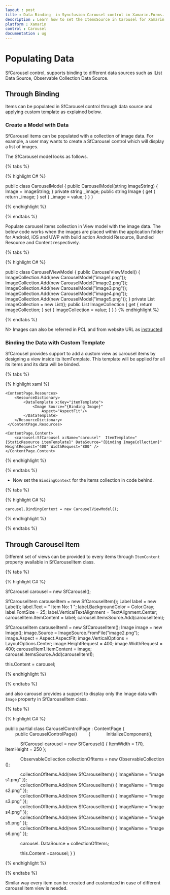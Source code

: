 ```yaml
---
layout : post
title : Data Binding  in Syncfusion Carousel control in Xamarin.Forms.
description : Learn how to set the ItemsSource in Carousel for Xamarin.Forms.
platform : Xamarin
control : Carousel
documentation : ug
---
```


# Populating Data

SfCarousel control, supports binding to different data sources such as IList Data Source, Observable Collection Data Source.

## Through Binding

Items can be populated in SfCarousel control through data source and applying custom template as explained below. 

### Create a Model with Data

SfCarousel items can be populated with a collection of image data. For example, a user may wants to create a SfCarousel control which will display a list of images.

The SfCarousel model looks as follows.

{% tabs %}

{% highlight C# %}

public class CarouselModel
{
	public CarouselModel(string imageString)
	{
		Image = imageString;
	}
	private string _image;
	public string Image
	{
		get { return _image; }
		set { _image = value; }
	}
}

{% endhighlight %}

{% endtabs %}

Populate carousel items collection in View model with the image data. The below code works when the images are placed within the application folder for Android, iOS and UWP with build action Android Resource, Bundled Resource and Content respectively.

{% tabs %}

{% highlight C# %}

public class CarouselViewModel
{
	public CarouselViewModel()
	{
		ImageCollection.Add(new CarouselModel("image1.png"));
		ImageCollection.Add(new CarouselModel("image2.png"));
		ImageCollection.Add(new CarouselModel("image3.png"));
		ImageCollection.Add(new CarouselModel("image4.png"));
		ImageCollection.Add(new CarouselModel("image5.png"));
	}
	private List<CarouselModel> imageCollection = new List<CarouselModel>();
	public List<CarouselModel> ImageCollection
	{
		get { return imageCollection; }
		set { imageCollection = value; }
	}
}
{% endhighlight %}

{% endtabs %}

N> Images can also be referred in PCL and from website URL as [instructed](https://developer.xamarin.com/guides/xamarin-forms/working-with/images/)


### Binding the Data with Custom Template

SfCarousel provides support to add a custom view as carousel items by designing a view inside its ItemTemplate. This template will be applied for all its items and its data will be binded.

{% tabs %}

{% highlight xaml %}

	<ContentPage.Resources>
    	<ResourceDictionary>
     	 	<DataTemplate x:Key="itemTemplate">
       	 		<Image Source="{Binding Image}" 
					Aspect="AspectFit"/>
      		</DataTemplate>
    	</ResourceDictionary>
 	 </ContentPage.Resources>

	<ContentPage.Content>
		<carousel:SfCarousel x:Name="carousel"  ItemTemplate="{StaticResource itemTemplate}" DataSource="{Binding ImageCollection}"   HeightRequest="400" WidthRequest="800" />	
	</ContentPage.Content>
{% endhighlight %}

{% endtabs %}

* Now set the `BindingContext` for the items collection in code behind.

{% tabs %}

{% highlight C# %}

	carousel.BindingContext = new CarouselViewModel();

{% endhighlight %}

{% endtabs %}

## Through Carousel Item

Different set of views can be provided to every items through `ItemContent` property available in SfCarouselItem class.

{% tabs %}

{% highlight C# %}

SfCarousel carousel = new SfCarousel();

SfCarouselItem carouselItem = new SfCarouselItem();
Label label = new Label();
label.Text = "  Item No: 1 ";
label.BackgroundColor = Color.Gray;
label.FontSize = 25;
label.VerticalTextAlignment = TextAlignment.Center;
carouselItem.ItemContent = label;
carousel.ItemsSource.Add(carouselItem);

SfCarouselItem carouselItem1 = new SfCarouselItem();
Image image = new Image();
image.Source = ImageSource.FromFile("image2.png");
image.Aspect = Aspect.AspectFit;
image.VerticalOptions = LayoutOptions.Center;
image.HeightRequest = 400;
image.WidthRequest = 400;
carouselItem1.ItemContent = image;
carousel.ItemsSource.Add(carouselItem1);

this.Content = carousel;	
	
	  
{% endhighlight %}

{% endtabs %}

and also carousel provides a support to display only the Image data with `Image` property in SfCarouselItem class.

{% tabs %}

{% highlight C# %}

public partial class CarouselControlPage : ContentPage
{
        public CarouselControlPage()
        {
            InitializeComponent();

            SfCarousel carousel = new SfCarousel() { ItemWidth = 170, ItemHeight = 250 };

            ObservableCollection<SfCarouselItem> collectionOfItems = new ObservableCollection<SfCarouselItem>();

            collectionOfItems.Add(new SfCarouselItem() { ImageName = "images1.png" });
            collectionOfItems.Add(new SfCarouselItem() { ImageName = "images2.png" });
            collectionOfItems.Add(new SfCarouselItem() { ImageName = "images3.png" });
            collectionOfItems.Add(new SfCarouselItem() { ImageName = "images4.png" });
            collectionOfItems.Add(new SfCarouselItem() { ImageName = "images5.png" });
            collectionOfItems.Add(new SfCarouselItem() { ImageName = "images6.png" });

            carousel. DataSource = collectionOfItems;

            this.Content =carousel;
        }
}	

{% endhighlight %}

{% endtabs %}

Similar way every item can be created and customized in case of different carousel item view is needed.


